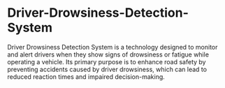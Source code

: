 # Driver-Drowsiness-Detection-System

Driver Drowsiness Detection System is a technology designed to monitor and alert drivers when they show signs of drowsiness or fatigue while operating a vehicle. Its primary purpose is to enhance road safety by preventing accidents caused by driver drowsiness, which can lead to reduced reaction times and impaired decision-making.
